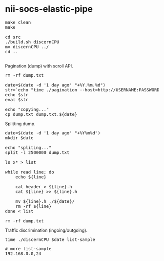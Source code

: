 # nii-socs-elastic-pipe

<pre>
make clean
make

cd src
./build.sh discernCPU 
mv discernCPU ../
cd ..

</pre>

Pagination (dump) with scroll API. 

<pre>
rm -rf dump.txt

date=$(date -d '1 day ago' "+%Y.%m.%d")
str=`echo "time ./pagination --host=http://USERNAME:PASSWORD@X.X.X.X:9200 --index=INDEX_NAME_"${date}`
echo $str
eval $str

echo "copying..."
cp dump.txt dump.txt.${date}
</pre>

Splitting dump.

<pre>
date=$(date -d '1 day ago' "+%Y%m%d")
mkdir $date

echo "spliting..."
split -l 2500000 dump.txt 

ls x* > list

while read line; do
    echo ${line}

    cat header > ${line}.h
    cat ${line} >> ${line}.h

    mv ${line}.h ./${date}/
    rm -rf ${line}
done < list

rm -rf dump.txt
</pre>

Traffic discrimination (ingoing/outgoing).

<pre>
time ./discernCPU $date list-sample
</pre>

<pre>
# more list-sample 
192.168.0.0,24
</pre>
